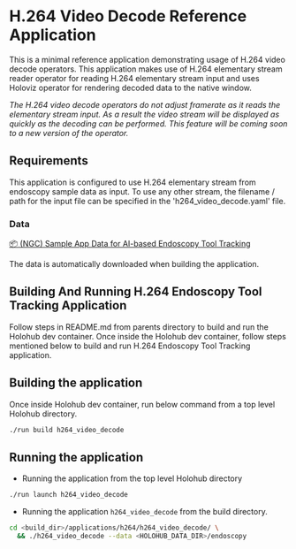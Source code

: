 # H.264 Video Decode Reference Application

This is a minimal reference application demonstrating usage of H.264 video
decode operators. This application makes use of H.264 elementary stream reader
operator for reading H.264 elementary stream input and uses Holoviz operator
for rendering decoded data to the native window.

_The H.264 video decode operators do not adjust framerate as it reads the elementary
stream input. As a result the video stream will be displayed as quickly as the decoding can be
performed. This feature will be coming soon to a new version of the operator._

## Requirements

This application is configured to use H.264 elementary stream from endoscopy
sample data as input. To use any other stream, the filename / path for the
input file can be specified in the 'h264_video_decode.yaml' file.

### Data

[📦️ (NGC) Sample App Data for AI-based Endoscopy Tool Tracking](https://catalog.ngc.nvidia.com/orgs/nvidia/teams/clara-holoscan/resources/holoscan_endoscopy_sample_data)

The data is automatically downloaded when building the application.

## Building And Running H.264 Endoscopy Tool Tracking Application

Follow steps in README.md from parents directory to build and run the Holohub
dev container. Once inside the Holohub dev container, follow steps mentioned
below to build and run H.264 Endoscopy Tool Tracking application.

## Building the application

Once inside Holohub dev container, run below command from a top level Holohub
directory.

```bash
./run build h264_video_decode
```

## Running the application

* Running the application from the top level Holohub directory

```bash
./run launch h264_video_decode
```

* Running the application `h264_video_decode` from the build directory.

```bash
cd <build_dir>/applications/h264/h264_video_decode/ \
  && ./h264_video_decode --data <HOLOHUB_DATA_DIR>/endoscopy
```
